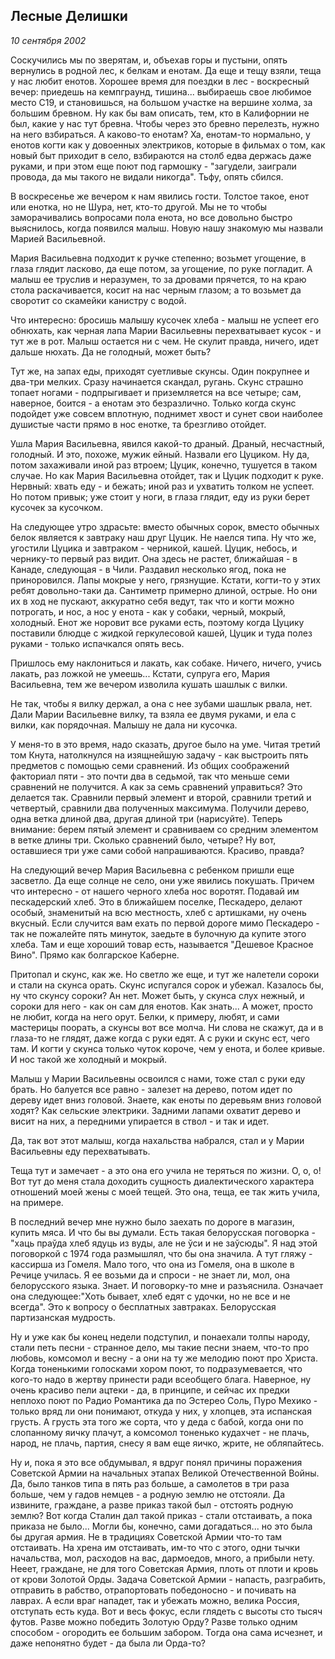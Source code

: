 ## Лесные Делишки

_10 сентября 2002_

Соскучились мы по зверятам, и, объехав горы и пустыни, опять вернулись в родной лес, к белкам и енотам. Да еще и тещу взяли, теща у нас любит енотов. Хорошее время для поездки в лес - воскресный вечер: приедешь на кемпграунд, тишина... выбираешь свое любимое место С19, и становишься, на большом участке на вершине холма, за большим бревном. Ну как бы вам описать, тем, кто в Калифорнии не был, какие у нас тут бревна. Чтобы через это бревно перелезть, нужно на него взбираться. А каково-то енотам? Ха, енотам-то нормально, у енотов когти как у довоенных электриков, которые в фильмах о том, как новый быт приходит в село, взбираются на столб едва держась даже руками, и при этом еще поют под гармошку - "загудели, заиграли провода, да мы такого не видали никогда". Тьфу, опять сбился.

В воскресенье же вечером к нам явились гости. Толстое такое, енот или енотка, но не Шура, нет, кто-то другой. Мы не то чтобы заморачивались вопросами пола енота, но все довольно быстро выяснилось, когда появился малыш. Новую нашу знакомую мы назвали Марией Васильевной.

Мария Васильевна подходит к ручке степенно; возьмет угощение, в глаза глядит ласково, да еще потом, за угощение, по руке погладит. А малыш ее труслив и неразумен, то за дровами прячется, то на краю стола раскачивается, косит на нас черным глазом; а то возьмет да своротит со скамейки канистру с водой.

Что интересно: бросишь малышу кусочек хлеба - малыш не успеет его обнюхать, как черная лапа Марии Васильевны перехватывает кусок - и тут же в рот. Малыш остается ни с чем. Не скулит правда, ничего, идет дальше нюхать. Да не голодный, может быть?

Тут же, на запах еды, приходят суетливые скунсы. Один покрупнее и два-три мелких. Сразу начинается скандал, ругань. Скунс страшно топает ногами - подпрыгивает и приземляется на все четыре; сам, наверное, боится - а енотам это безразлично. Только когда скунс подойдет уже совсем вплотную, поднимет хвост и сунет свои наиболее душистые части прямо в нос енотке, та брезгливо отойдет.

Ушла Мария Васильевна, явился какой-то драный. Драный, несчастный, голодный. И это, похоже, мужик ейный. Назвали его Цуциком. Ну да, потом захаживали иной раз втроем; Цуцик, конечно, тушуется в таком случае. Но как Мария Васильевна отойдет, так и Цуцик подходит к руке. Нервный: хвать еду - и бежать; иной раз и ухватить толком не успеет. Но потом привык; уже стоит у ноги, в глаза глядит, еду из руки берет кусочек за кусочком.

На следующее утро здрасьте: вместо обычных сорок, вместо обычных белок является к завтраку наш друг Цуцик. Не наелся типа. Ну что же, угостили Цуцика и завтраком - черникой, кашей. Цуцик, небось, и чернику-то первый раз видит. Она здесь не растет, ближайшая - в Канаде, следующая - в Чили. Раздавил несколько ягод, пока не приноровился. Лапы мокрые у него, грязнущие. Кстати, когти-то у этих ребят довольно-таки да. Сантиметр примерно длиной, острые. Но они их в ход не пускают, аккуратно себя ведут, так что и когти можно потрогать, и нос, а нос у енота - как у собаки, черный, мокрый, холодный. Енот же норовит все руками есть, поэтому когда Цуцику поставили блюдце с жидкой геркулесовой кашей, Цуцик и туда полез руками - только испачкался опять весь.

Пришлось ему наклониться и лакать, как собаке. Ничего, ничего, учись лакать, раз ложкой не умеешь... Кстати, супруга его, Мария Васильевна, тем же вечером изволила кушать шашлык с вилки.

Не так, чтобы я вилку держал, а она с нее зубами шашлык рвала, нет. Дали Марии Васильевне вилку, та взяла ее двумя руками, и ела с вилки, как порядочная. Малышу не дала ни кусочка.

У меня-то в это время, надо сказать, другое было на уме. Читая третий том Кнута, натолкнулся на изящнейшую задачу - как выстроить пять предметов с помощью семи сравнений. Из общих соображений факториал пяти - это почти два в седьмой, так что меньше семи сравнений не получится. А как за семь сравнений управиться? Это делается так. Сравнили первый элемент и второй, сравнили третий и четвертый, сравнили два полученных максимума. Получили дерево, одна ветка длиной два, другая длиной три (нарисуйте). Теперь внимание: берем пятый элемент и сравниваем со средним элементом в ветке длины три. Сколько сравнений было, четыре? Ну вот, оставшиеся три уже сами собой напрашиваются. Красиво, правда?

На следующий вечер Мария Васильевна с ребенком пришли еще засветло. Да еще солнце не село, они уже явились покушать. Причем что интересно - от нашего черного хлеба нос воротят. Подавай им пескадерский хлеб. Это в ближайшем поселке, Пескадеро, делают особый, знаменитый на всю местность, хлеб с артишками, ну очень вкусный. Если случится вам ехать по первой дороге мимо Пескадеро - так не пожалейте пять минуток, заедьте в булочную да купите этого хлеба. Там и еще хороший товар есть, называется &quot;Дешевое Красное Вино&quot;. Прямо как болгарское Каберне.

Притопал и скунс, как же. Но светло же еще, и тут же налетели сороки и стали на скунса орать. Скунс испугался сорок и убежал. Казалось бы, ну что скунсу сороки? Ан нет. Может быть, у скунса слух нежный, и сороки для него - как он сам для енотов. Как знать... А может, просто не любит, когда на него орут. Белки, к примеру, любят, и сами мастерицы поорать, а скунсы вот все молча. Ни слова не скажут, да и в глаза-то не глядят, даже когда с руки едят. А с руки и скунс ест, чего там. И когти у скунса только чуток короче, чем у енота, и более кривые. И нос такой же холодный и мокрый.

Малыш у Марии Васильевны освоился с нами, тоже стал с руки еду брать. Но балуется все равно - залезет на дерево, потом идет по дереву идет вниз головой. Знаете, как еноты по деревьям вниз головой ходят? Как сельские электрики. Задними лапами охватит дерево и висит на них, а передними упирается в ствол - и так и идет.

Да, так вот этот малыш, когда нахальства набрался, стал и у Марии Васильевны еду перехватывать.

Теща тут и замечает - а это она его учила не теряться по жизни. О, о, о! Вот тут до меня стала доходить сущность диалектического характера отношений моей жены с моей тещей. Это она, теща, ее так жить учила, на примере.

В последний вечер мне нужно было заехать по дороге в магазин, купить мяса. И что бы вы думали. Есть такая белорусская поговорка - "хаць праўда хлеб ядуць из вуды, але не ўси и не заўсюды". Я над этой поговоркой с 1974 года размышлял, что бы она значила. А тут гляжу - кассирша из Гомеля. Мало того, что она из Гомеля, она в школе в Речице училась. Я ее возьми да и спроси - не знает ли, мол, она белорусского языка. Знает. И поговорку-то мне и разъяснила. Означает она следующее:"Хоть бывает, хлеб едят с удочки, но не все и не всегда". Это к вопросу о бесплатных завтраках. Белорусская партизанская мудрость.

Ну и уже как бы конец недели подступил, и понаехали толпы народу, стали петь песни - странное дело, мы такие песни знаем, что-то про любовь, комсомол и весну - а они на ту же мелодию поют про Христа. Когда тоненькими голосками хором поют, то подразумевается, что кого-то надо в жертву принести ради всеобщего блага. Наверное, ну очень красиво пели ацтеки - да, в принципе, и сейчас их предки неплохо поют по Радио Романтика да по Эстерео Соль, Пуро Мехико - только вряд ли они понимают, откуда у них, у хлопцев, эта испанская грусть. А грусть эта того же сорта, что у деда с бабой, когда они по слопанному яичку плачут, а комсомол тоненько кудахчет - не плачь, народ, не плачь, партия, снесу я вам еще яичко, жрите, не обляпайтесь.

Ну и, пока я это все обдумывал, я вдруг понял причины поражения Советской Армии на начальных этапах Великой Отечественной Войны. Да, было танков типа в пять раз больше, а самолетов в три раза больше, чем у гадов немцев - а родную землю не отстояли. Да извините, граждане, а разве приказ такой был - отстоять родную землю? Вот когда Сталин дал такой приказ - стали отстаивать, а пока приказа не было... Могли бы, конечно, сами догадаться... но это была бы другая армия. Не в традициях Советской Армии что-то там отстаивать. На хрена им отстаивать, им-то что с этого, одни тычки начальства, мол, расходов на вас, дармоедов, много, а прибыли нету. Нееет, граждане, не для того Советская Армия, плоть от плоти и кровь от крови Золотой Орды. Задача Советской Армии - напасть, разграбить, отправить в рабство, отрапортовать победоносно - и почивать на лаврах. А если враг нападет, так и убежать можно, велика Россия, отступать есть куда. Вот и весь фокус, если глядеть с высоты сто тысяч футов. Разве можно победить Золотую Орду? Разве только одним способом - огородить ее большим забором. Тогда она сама исчезнет, и даже непонятно будет - да была ли Орда-то?